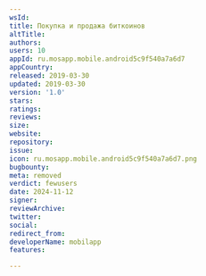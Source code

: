 ```yaml
---
wsId: 
title: Покупка и продажа биткоинов
altTitle: 
authors: 
users: 10
appId: ru.mosapp.mobile.android5c9f540a7a6d7
appCountry: 
released: 2019-03-30
updated: 2019-03-30
version: '1.0'
stars: 
ratings: 
reviews: 
size: 
website: 
repository: 
issue: 
icon: ru.mosapp.mobile.android5c9f540a7a6d7.png
bugbounty: 
meta: removed
verdict: fewusers
date: 2024-11-12
signer: 
reviewArchive: 
twitter: 
social: 
redirect_from: 
developerName: mobilapp
features: 

---
```


